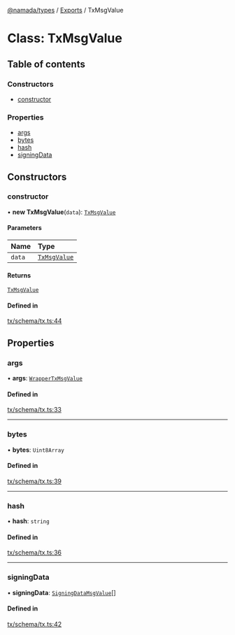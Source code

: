 [@namada/types](../README.md) / [Exports](../modules.md) / TxMsgValue

# Class: TxMsgValue

## Table of contents

### Constructors

- [constructor](TxMsgValue.md#constructor)

### Properties

- [args](TxMsgValue.md#args)
- [bytes](TxMsgValue.md#bytes)
- [hash](TxMsgValue.md#hash)
- [signingData](TxMsgValue.md#signingdata)

## Constructors

### constructor

• **new TxMsgValue**(`data`): [`TxMsgValue`](TxMsgValue.md)

#### Parameters

| Name | Type |
| :------ | :------ |
| `data` | [`TxMsgValue`](TxMsgValue.md) |

#### Returns

[`TxMsgValue`](TxMsgValue.md)

#### Defined in

[tx/schema/tx.ts:44](https://github.com/anoma/namada-interface/blob/3202c74b4d4cd4d051fc7dba37b10a0aedeec7a9/packages/types/src/tx/schema/tx.ts#L44)

## Properties

### args

• **args**: [`WrapperTxMsgValue`](WrapperTxMsgValue.md)

#### Defined in

[tx/schema/tx.ts:33](https://github.com/anoma/namada-interface/blob/3202c74b4d4cd4d051fc7dba37b10a0aedeec7a9/packages/types/src/tx/schema/tx.ts#L33)

___

### bytes

• **bytes**: `Uint8Array`

#### Defined in

[tx/schema/tx.ts:39](https://github.com/anoma/namada-interface/blob/3202c74b4d4cd4d051fc7dba37b10a0aedeec7a9/packages/types/src/tx/schema/tx.ts#L39)

___

### hash

• **hash**: `string`

#### Defined in

[tx/schema/tx.ts:36](https://github.com/anoma/namada-interface/blob/3202c74b4d4cd4d051fc7dba37b10a0aedeec7a9/packages/types/src/tx/schema/tx.ts#L36)

___

### signingData

• **signingData**: [`SigningDataMsgValue`](SigningDataMsgValue.md)[]

#### Defined in

[tx/schema/tx.ts:42](https://github.com/anoma/namada-interface/blob/3202c74b4d4cd4d051fc7dba37b10a0aedeec7a9/packages/types/src/tx/schema/tx.ts#L42)
